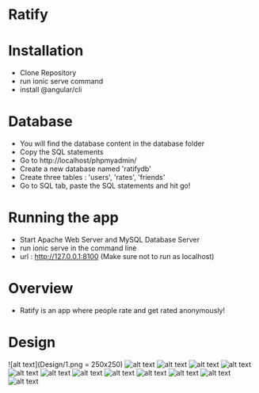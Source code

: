 # Ratify

# Installation 
-  Clone Repository
-  run ionic serve command
-  install @angular/cli

# Database 
- You will find the database content in the database folder 
- Copy the SQL statements
- Go to http://localhost/phpmyadmin/
- Create a new database named 'ratifydb'
- Create three tables : 'users', 'rates', 'friends'
- Go to SQL tab, paste the SQL statements and hit go!

# Running the app
- Start Apache Web Server and MySQL Database Server
- run ionic serve in the command line
- url : http://127.0.0.1:8100 (Make sure not to run as localhost)

# Overview
- Ratify is an app where people rate and get rated anonymously!

# Design

![alt text](Design/1.png = 250x250)
![alt text](Design/2.png)
![alt text](Design/3.png)
![alt text](Design/4.png)
![alt text](Design/5.png)
![alt text](Design/6.png)
![alt text](Design/7.png)
![alt text](Design/8.png)
![alt text](Design/9.png)
![alt text](Design/10.png)
![alt text](Design/11.png)
![alt text](Design/12.png)
![alt text](Design/13.png)

